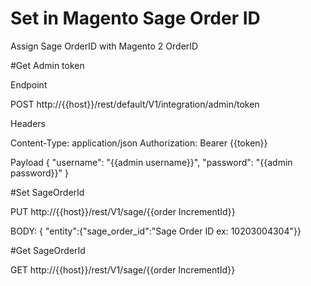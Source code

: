 # Set in Magento Sage Order ID
Assign Sage OrderID with Magento 2 OrderID

#Get Admin token

Endpoint

POST http://{{host}}/rest/default/V1/integration/admin/token

Headers

Content-Type: application/json
Authorization: Bearer {{token}}


Payload
{
"username": "{{admin username}}",
"password": "{{admin password}}"
}



#Set SageOrderId

PUT http://{{host}}/rest/V1/sage/{{order IncrementId}}

BODY:
{ "entity":{"sage_order_id":"Sage Order ID ex: 10203004304"}}


#Get SageOrderId

GET http://{{host}}/rest/V1/sage/{{order IncrementId}}